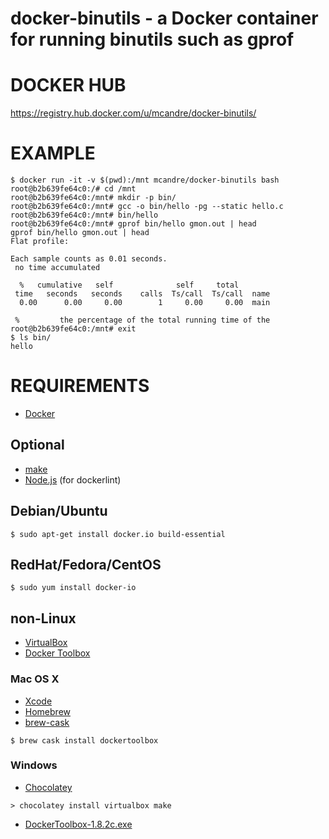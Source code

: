 # docker-binutils - a Docker container for running binutils such as gprof

# DOCKER HUB

https://registry.hub.docker.com/u/mcandre/docker-binutils/

# EXAMPLE

```
$ docker run -it -v $(pwd):/mnt mcandre/docker-binutils bash
root@b2b639fe64c0:/# cd /mnt
root@b2b639fe64c0:/mnt# mkdir -p bin/
root@b2b639fe64c0:/mnt# gcc -o bin/hello -pg --static hello.c
root@b2b639fe64c0:/mnt# bin/hello
root@b2b639fe64c0:/mnt# gprof bin/hello gmon.out | head
gprof bin/hello gmon.out | head
Flat profile:

Each sample counts as 0.01 seconds.
 no time accumulated

  %   cumulative   self              self     total
 time   seconds   seconds    calls  Ts/call  Ts/call  name
  0.00      0.00     0.00        1     0.00     0.00  main

 %         the percentage of the total running time of the
root@b2b639fe64c0:/mnt# exit
$ ls bin/
hello
```

# REQUIREMENTS

* [Docker](https://www.docker.com/)

## Optional

* [make](http://www.gnu.org/software/make/)
* [Node.js](https://nodejs.org/en/) (for dockerlint)

## Debian/Ubuntu

```
$ sudo apt-get install docker.io build-essential
```

## RedHat/Fedora/CentOS

```
$ sudo yum install docker-io
```

## non-Linux

* [VirtualBox](https://www.virtualbox.org/)
* [Docker Toolbox](https://www.docker.com/toolbox)

### Mac OS X

* [Xcode](http://itunes.apple.com/us/app/xcode/id497799835?ls=1&mt=12)
* [Homebrew](http://brew.sh/)
* [brew-cask](http://caskroom.io/)

```
$ brew cask install dockertoolbox
```

### Windows

* [Chocolatey](https://chocolatey.org/)

```
> chocolatey install virtualbox make
```

* [DockerToolbox-1.8.2c.exe](https://github.com/docker/toolbox/releases/download/v1.8.2c/DockerToolbox-1.8.2c.exe)
